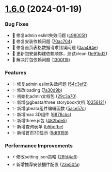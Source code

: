 # [1.6.0](https://github.com/anyone-yuren/react-antd-admin-pnpm/compare/v1.5.0...v1.6.0) (2024-01-19)


### Bug Fixes

* :bug: 修复admin eslint失效问题 ([c98005f](https://github.com/anyone-yuren/react-antd-admin-pnpm/commit/c98005f668431cf896e84d9fc9c0442f0477aec0))
* :bug: 修复安装依赖问题 ([70ac704](https://github.com/anyone-yuren/react-antd-admin-pnpm/commit/70ac7041f0b2ee2d77b1cfbaa16fac50ca75a589))
* :bug: 修复首页表格数据请求错误问题 ([0aa494e](https://github.com/anyone-yuren/react-antd-admin-pnpm/commit/0aa494e5a99f8cf7c199e2145aa6adb4efcc120a))
* :bug: 更新包安装构建依赖顺序，测试clean ([1e91bd2](https://github.com/anyone-yuren/react-antd-admin-pnpm/commit/1e91bd276c45aae410e6395d6cc3c99d153ea523))
* :bug: 解决打包依赖问题 ([1300f19](https://github.com/anyone-yuren/react-antd-admin-pnpm/commit/1300f1917697b9f8f6e22f887bb03640652d2b77))


### Features

* :sparkles: 修复admin eslint失效问题 ([54c3ef2](https://github.com/anyone-yuren/react-antd-admin-pnpm/commit/54c3ef2a8d1835472ce1d59fb0d10c781fdc3029))
* :sparkles: 修改loading ([7a30d9b](https://github.com/anyone-yuren/react-antd-admin-pnpm/commit/7a30d9bf1c42990eab4dc5897a9f13329b1eb157))
* :sparkles: 初始化admin文档包 ([29c3a70](https://github.com/anyone-yuren/react-antd-admin-pnpm/commit/29c3a7068bb6c22a07a7556d094badc3bd9c43ca))
* :sparkles: 新增@gbeata/three storybook文档 ([0356121](https://github.com/anyone-yuren/react-antd-admin-pnpm/commit/03561211b40b35c81ce344052f3d8bee1ad7329d))
* :sparkles: 新增gbeata组件编辑函数 ([5ace57c](https://github.com/anyone-yuren/react-antd-admin-pnpm/commit/5ace57cae8240880cd1a680d74868dca5ce72c54))
* :sparkles: 新增mac 3D组件 ([6878cbc](https://github.com/anyone-yuren/react-antd-admin-pnpm/commit/6878cbcfb38e138391e44c82adcaed57038dbeea))
* :sparkles: 新增three.js包 ([482bde5](https://github.com/anyone-yuren/react-antd-admin-pnpm/commit/482bde53cf113d3cd308f9ab5a359d230ef03caf))
* :sparkles: 新增查询表单 ([b5bcfbe](https://github.com/anyone-yuren/react-antd-admin-pnpm/commit/b5bcfbeb35171896e6c5148d76c2f71d2d6af023))
* :sparkles: 新增首页3D显示 ([5df9159](https://github.com/anyone-yuren/react-antd-admin-pnpm/commit/5df9159ff831a5439b6a0ba52c8234ab09a77d0e))


### Performance Improvements

* :zap: 修改setting.json策略 ([28fd4a6](https://github.com/anyone-yuren/react-antd-admin-pnpm/commit/28fd4a6efb88b32f1623fb5b5b2a3017a6b256a9))
* :zap: 新增推荐安装插件配置 ([23e50fa](https://github.com/anyone-yuren/react-antd-admin-pnpm/commit/23e50fa95c3c00dba63bc37f68121807d42c5cc8))
